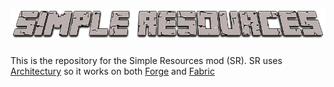 # ![Simple Resources](src/main/resources/Simple-Resources.png)

This is the repository for the Simple Resources mod (SR). SR uses [Architectury](github.com/architectury/architectury-api) so it works on both [Forge](github.com/MinecraftForge/MinecraftForge) and [Fabric](github.com/FabricMC/fabric-loader)
